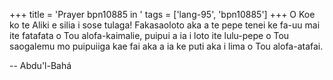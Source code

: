 +++
title = 'Prayer bpn10885 in '
tags = ['lang-95', 'bpn10885']
+++
O Koe ko te Aliki e silia i sose tulaga!  Fakasaoloto aka a te pepe tenei ke fa-uu mai ite fatafata o Tou alofa-kaimalie, puipui a ia i loto ite lulu-pepe o Tou saogalemu mo puipuiiga kae fai aka a ia ke puti aka i lima o Tou alofa-atafai.

-- Abdu'l-Bahá
